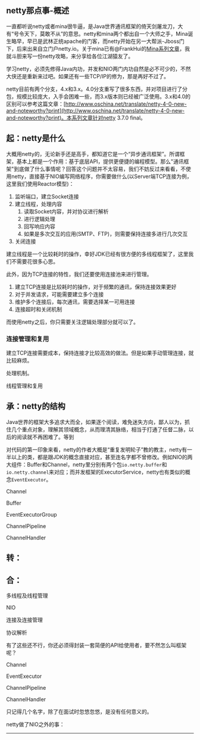 netty那点事-概述
-----

一直都听说netty或者mina很牛逼，是Java世界通讯框架的倚天剑屠龙刀，大有“号令天下，莫敢不从”的意思。netty和mina两个都出自一个大师之手，Mina诞生略早，早已是武林正统apache的门客，而netty开始在另一大帮派-Jboss门下，后来出来自立门户netty.io。关于mina已有@FrankHui的[Mina系列文章](http://my.oschina.net/ielts0909/blog/92716)，我就斗胆来写一份netty攻略，来分享给各位江湖猿友了。

学习netty，必须先修得Java内功，并发和NIO两门内功自然是必不可少的，不然大侠还是重新来过吧。如果还有一些TCP/IP的修为，那是再好不过了。

netty目前有两个分支，4.x和3.x。4.0分支重写了很多东西，并对项目进行了分包，规模比较庞大，入手会困难一些，而3.x版本则已经被广泛使用。3.x和4.0的区别可以参考这篇文章：[http://www.oschina.net/translate/netty-4-0-new-and-noteworthy?print](http://www.oschina.net/translate/netty-4-0-new-and-noteworthy?print)。本系列文章针对netty 3.7.0 final。

## 起：netty是什么

大概用netty的，无论新手还是高手，都知道它是一个“异步通讯框架”。所谓框架，基本上都是一个作用：基于底层API，提供更便捷的编程模型。那么"通讯框架"到底做了什么事情呢？回答这个问题并不太容易，我们不妨反过来看看，不使用netty，直接基于NIO编写网络程序，你需要做什么(以Server端TCP连接为例，这里我们使用Reactor模型)：

1. 监听端口，建立Socket连接
2. 建立线程，处理内容
	1. 读取Socket内容，并对协议进行解析
	2. 进行逻辑处理
	3. 回写响应内容
	4. 如果是多次交互的应用(SMTP、FTP)，则需要保持连接多进行几次交互
3. 关闭连接

建立线程是一个比较耗时的操作，幸好JDK已经有很方便的多线程框架了，这里我们不需要花很多心思。
	
此外，因为TCP连接的特性，我们还要使用连接池来进行管理。

1. 建立TCP连接是比较耗时的操作，对于频繁的通讯，保持连接效果更好
2. 对于并发请求，可能需要建立多个连接
3. 维护多个连接后，每次通讯，需要选择某一可用连接
4. 连接超时和关闭机制

而使用netty之后，你只需要关注逻辑处理部分就可以了。

### 连接管理和复用

建立TCP连接需要成本，保持连接才比较高效的做法。但是如果手动管理连接，就比较麻烦。

处理机制。

线程管理和复用



## 承：netty的结构

Java世界的框架大多追求大而全，如果逐个阅读，难免迷失方向，鄙人以为，抓住几个重点对象，理解其领域概念，从而理清其脉络，相当于打通了任督二脉，以后的阅读就不再困难了。等到

对代码的第一印象来看，netty的作者大概是“重复发明轮子”教的教主，netty有一半以上的类，都是跟JDK的概念直接对应，甚至连名字都不曾修改。例如NIO的两大组件：Buffer和Channel，netty里分别有两个包`io.netty.buffer`和`io.netty.channel`来对应；而并发框架的ExecutorService，netty也有类似的概念`EventExecutor`。

Channel

Buffer

EventExecutorGroup

ChannelPipeline

ChannelHandler



## 转：

## 合：


多线程及线程管理

NIO 

连接及连接管理

协议解析

有了这些还不行，你还必须得封装一套简便的API给使用者，要不然怎么叫框架呢？



Channel

EventExecutor

ChannelPipeline

ChannelHandler

只记得几个名字，除了在面试时忽悠忽悠，是没有任何意义的。

netty做了NIO之外的事：

-----------------

